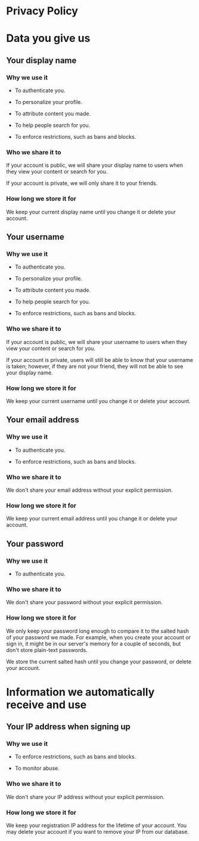 # Privacy Policy
# Data you give us
## Your display name
### Why we use it
* To authenticate you.

* To personalize your profile.

* To attribute content you made.

* To help people search for you.

* To enforce restrictions, such as bans and blocks.

### Who we share it to
If your account is public, we will share your display name to users when they view your content or search for you.

If your account is private, we will only share it to your friends.

### How long we store it for
We keep your current display name until you change it or delete your account.

## Your username
### Why we use it
* To authenticate you.

* To personalize your profile.

* To attribute content you made.

* To help people search for you.

* To enforce restrictions, such as bans and blocks.

### Who we share it to
If your account is public, we will share your username to users when they view your content or search for you. 

If your account is private, users will still be able to know that your username is taken; however, if they are not your friend, they will not be able to see your display name.

### How long we store it for
We keep your current username until you change it or delete your account.

## Your email address
### Why we use it
* To authenticate you.

* To enforce restrictions, such as bans and blocks.

### Who we share it to
We don't share your email address without your explicit permission.

### How long we store it for
We keep your current email address until you change it or delete your account.

## Your password
### Why we use it
* To authenticate you.

### Who we share it to
We don't share your password without your explicit permission.

### How long we store it for
We only keep your password long enough to compare it to the salted hash of your password we made. For example, when you create your account or sign in, it might be in our server's memory for a couple of seconds, but don't store plain-text passwords.

We store the current salted hash until you change your password, or delete your account.

# Information we automatically receive and use
## Your IP address when signing up
### Why we use it
* To enforce restrictions, such as bans and blocks.

* To monitor abuse.

### Who we share it to
We don't share your IP address without your explicit permission.

### How long we store it for
We keep your registration IP address for the lifetime of your account. You may delete your account if you want to remove your IP from our database.